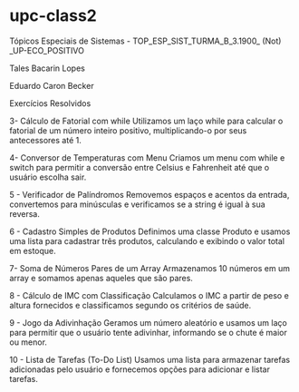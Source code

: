 # upc-class2
Tópicos Especiais de Sistemas - TOP_ESP_SIST_TURMA_B_3.1900_ (Not) _UP-ECO_POSITIVO

Tales Bacarin Lopes

Eduardo Caron Becker

Exercícios Resolvidos

3- Cálculo de Fatorial com while
Utilizamos um laço while para calcular o fatorial de um número inteiro positivo, multiplicando-o por seus antecessores até 1.



4- Conversor de Temperaturas com Menu
Criamos um menu com while e switch para permitir a conversão entre Celsius e Fahrenheit até que o usuário escolha sair.



5 - Verificador de Palíndromos
Removemos espaços e acentos da entrada, convertemos para minúsculas e verificamos se a string é igual à sua reversa.



6 - Cadastro Simples de Produtos
Definimos uma classe Produto e usamos uma lista para cadastrar três produtos, calculando e exibindo o valor total em estoque.



7- Soma de Números Pares de um Array
Armazenamos 10 números em um array e somamos apenas aqueles que são pares.



8 - Cálculo de IMC com Classificação
Calculamos o IMC a partir de peso e altura fornecidos e classificamos segundo os critérios de saúde.



9 - Jogo da Adivinhação
Geramos um número aleatório e usamos um laço para permitir que o usuário tente adivinhar, informando se o chute é maior ou menor.



10 - Lista de Tarefas (To-Do List)
Usamos uma lista para armazenar tarefas adicionadas pelo usuário e fornecemos opções para adicionar e listar tarefas.
